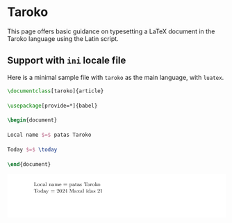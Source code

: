 # Taroko

This page offers basic guidance on typesetting a LaTeX document in the
Taroko language using the Latin script.

## Support with `ini` locale file

Here is a minimal sample file with `taroko` as the main language, with `luatex`.

```tex
\documentclass[taroko]{article}

\usepackage[provide=*]{babel}

\begin{document}

Local name $=$ patas Taroko

Today $=$ \today

\end{document}
```

![](../media/locale-taroko.png)